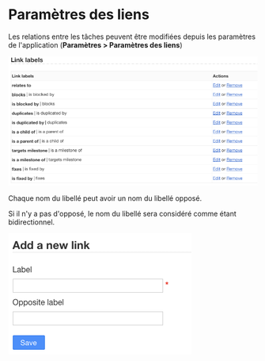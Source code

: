 Paramètres des liens
=============

Les relations entre les tâches peuvent être modifiées depuis les paramètres de l'application (**Paramètres > Paramètres des liens**)

![Libellé des liens](../screenshots/link-labels.png)

Chaque nom du libellé peut avoir un nom du libellé opposé.

Si il n'y a pas d'opposé, le nom du libellé sera considéré comme étant bidirectionnel.

![Création d'un libellé de lien](../screenshots/link-label-creation.png)

